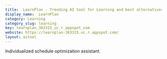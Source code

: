 ```yaml
---
title:  LearnPlan - Trending AI tool for Learning and best alternatives
display_name:  LearnPlan
category: Learning
category_slug: learning
key: learnplan_383315_uc_r_appspot_com
website: https://learnplan-383315.uc.r.appspot.com/
layout: aitool
---
```


Individualized schedule optimization assistant.
